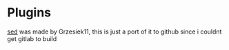 # Plugins

[sed](https://gitlab.com/Grzesiek11/sed-aliucord-plugin) was made by Grzesiek11, this is just a port of it to github since i couldnt get gitlab to build
